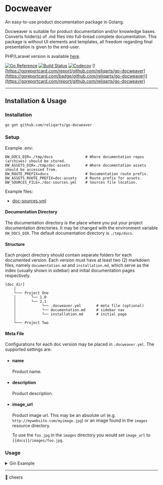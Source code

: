 # Docweaver

An easy-to-use product documentation package in Golang.

Docweaver is suitable for product documentation and/or knowledge bases. Converts folder(s) of .md files into full-bread
complete documentation. This package is without UI elements and templates, all freedom regarding final presentation is
given to the end-user.

PHP/Laravel version is available [here](https://github.com/reliqarts/laravel-docweaver).

[![Go Reference](https://pkg.go.dev/badge/github.com/reliqarts/go-docweaver.svg)](https://pkg.go.dev/github.com/reliqarts/go-docweaver)
[![Build Status](https://github.com/reliqarts/go-docweaver/workflows/CI/badge.svg)](https://github.com/reliqarts/go-docweaver/actions?query=workflow:CI)
[![Codecov](https://img.shields.io/codecov/c/github/reliqarts/go-docweaver.svg?style=flat)](https://codecov.io/gh/reliqarts/go-docweaver)
[![https://goreportcard.com/report/github.com/reliqarts/go-docweaver](https://goreportcard.com/badge/github.com/reliqarts/go-docweaver)](https://goreportcard.com/report/github.com/reliqarts/go-docweaver)

---

## Installation & Usage

### Installation

```bash
go get github.com/reliqarts/go-docweaver
```

### Setup

Example .env:

```dotenv
DW_DOCS_DIR=./tmp/docs               # Where documentation repos (archives) should be stored.
DW_ASSETS_DIR=./tmp/doc-assets       # Where documentation assets should be accessed from.
DW_ROUTE_PREFIX=docs                 # Documentation route prefix.
DW_ASSETS_ROUTE_PREFIX=doc-assets    # Route prefix for assets.
DW_SOURCES_FILE=./doc-sources.yml    # Sources file location.
```

Example files:
- [doc-sources.yml](https://github.com/reliqarts/go-docweaver/blob/main/testdata/doc-sources.yml)

#### Documentation Directory

The documentation directory is the place where you put your project documentation directories. It may be changed with
the environment variable `DW_DOCS_DIR`. The default documentation directory is `./tmp/docs`.

#### Structure

Each project directory should contain separate folders for each documented version. Each version must have at least
two (2) markdown files, namely `documentation.md` and `installation.md`, which serve as the index (usually shown in sidebar) and initial
documentation pages respectively.

```
[doc dir]
    │
    └─── Project One
    │       └── 1.0 
    │       └── 2.1
    │            └── .docweaver.yml       # meta file (optional)
    │            └── documentation.md     # sidebar nav
    │            └── installation.md      # initial page
    │
    └─── Project Two
```

#### Meta File

Configurations for each doc version may be placed in `.docweaver.yml`. The supported settings are:

- #### name
  Product name.
- #### description
  Product description.
- #### image_url
  Product image url. This may be an absolute url (e.g. `http://mywebsite.com/myimage.jpg`) or an image found in
  the `images` resource directory.

  To use the `foo.jpg` in the `images` directory you would set `image_url` to `{{docs}}/images/foo.jpg`.


### Usage

<details>
<summary>Gin Example</summary>

###### main.go

```go
package main

import (
	"github.com/gin-gonic/gin"
	"github.com/reliqarts/go-docweaver"
)

func main() {
	router := gin.New()

	router.GET(docweaver.GetRoutePrefix(), handlers.Documentation())
	router.GET(fmt.Sprintf("%s/*path", docweaver.GetRoutePrefix()), handlers.Documentation())
	router.Static(docweaver.GetAssetsRoutePrefix(), docweaver.GetAssetsDir())

	_ = (router).Run("localhost:8080")
}

// ...
```

###### handlers.go

```go
package handlers

import (
	"github.com/gin-gonic/gin"
	"github.com/reliqarts/go-docweaver"
	"net/http"
)

// ...

func Documentation() gin.HandlerFunc {
	return func(c *gin.Context) {
		path := c.Param("path")
		dw := docweaver.GetRepository("")

		if path == "/" || path == "" {
			products, err := dw.FindAllProducts()
			if err != nil {
				c.HTML(code, "error.gohtml", gin.H{
					"errorCode":    http.StatusInternalServerError,
					"errorMessage": err,
				})
				return
			}

			c.HTML(http.StatusOK, "docs/index.gohtml", gin.H{
				"products": products,
			})
			return
		}

		productKey, version, pagePath := "", "", ""
		pageParts := strings.Split(path, "/")
		if len(pageParts) >= 2 {
			productKey = pageParts[1]
		}
		if len(pageParts) >= 3 {
			version = pageParts[2]
		}
		if len(pageParts) >= 4 {
			pagePath = pageParts[3]
		}

		page, err := dw.GetPage(productKey, version, pagePath)
		if err != nil {
			errMsg := fmt.Sprintf("Page not found. %s", err)
			c.HTML(http.StatusNotFound, "error.gohtml", gin.H{
				"errorCode":    http.StatusNotFound,
				"errorMessage": errMsg,
			})
			c.Abort()
			return
		}

		c.HTML(http.StatusOK, "documentation/show.gohtml", gin.H{
			"page": page,
		})
	}
}

// ...
```

</details>

---

:beers: cheers
